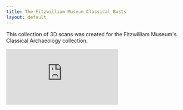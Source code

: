 ```yaml
---
title: The Fitzwilliam Museum Classical Busts
layout: default
---
```


This collection of 3D scans was created for the Fitzwilliam Museum's Classical Archaeology collection.

<div class="embed-responsive embed-responsive-16by9">

  <iframe title="A 3D model" class="embed-responsive-item" src="https://sketchfab.com/playlists/embed?collection=6dbffee912ad49fea843edaff090a1a0" frameborder="0" allow="autoplay; fullscreen; vr" mozallowfullscreen="true" webkitallowfullscreen="true"></iframe>

</div>

